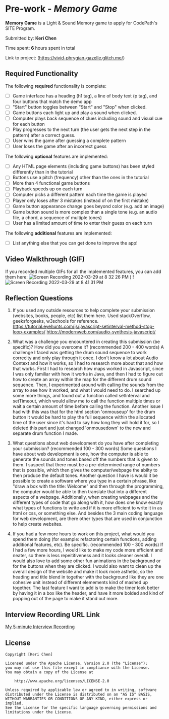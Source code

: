 # Pre-work - *Memory Game*

**Memory Game** is a Light & Sound Memory game to apply for CodePath's SITE Program. 

Submitted by: **Keri Chen**

Time spent: **6** hours spent in total

Link to project: (https://vivid-phrygian-gazelle.glitch.me/)

## Required Functionality

The following **required** functionality is complete:

* [ ] Game interface has a heading (h1 tag), a line of body text (p tag), and four buttons that match the demo app
* [ ] "Start" button toggles between "Start" and "Stop" when clicked. 
* [ ] Game buttons each light up and play a sound when clicked. 
* [ ] Computer plays back sequence of clues including sound and visual cue for each button
* [ ] Play progresses to the next turn (the user gets the next step in the pattern) after a correct guess. 
* [ ] User wins the game after guessing a complete pattern
* [ ] User loses the game after an incorrect guess

The following **optional** features are implemented:

* [ ] Any HTML page elements (including game buttons) has been styled differently than in the tutorial
* [ ] Buttons use a pitch (frequency) other than the ones in the tutorial
* [ ] More than 4 functional game buttons
* [ ] Playback speeds up on each turn
* [ ] Computer picks a different pattern each time the game is played
* [ ] Player only loses after 3 mistakes (instead of on the first mistake)
* [ ] Game button appearance change goes beyond color (e.g. add an image)
* [ ] Game button sound is more complex than a single tone (e.g. an audio file, a chord, a sequence of multiple tones)
* [ ] User has a limited amount of time to enter their guess on each turn

The following **additional** features are implemented:

- [ ] List anything else that you can get done to improve the app!

## Video Walkthrough (GIF)

If you recorded multiple GIFs for all the implemented features, you can add them here:
![Screen Recording 2022-03-29 at 8 32 26 PM](https://user-images.githubusercontent.com/64931036/160746890-1fc3395d-d9dd-43f1-88ab-d60a7082a841.gif)
)
!![Screen Recording 2022-03-29 at 8 41 31 PM](https://user-images.githubusercontent.com/64931036/160747174-1238408b-78ca-4227-83c1-fe5cfe108897.gif)

## Reflection Questions
1. If you used any outside resources to help complete your submission (websites, books, people, etc) list them here. 
Used stackOverflow, geeksforgeeks, w3schools for reference. 
https://tutorial.eyehunts.com/js/javascript-setinterval-method-stop-loop-examples/
https://modernweb.com/audio-synthesis-javascript/

2. What was a challenge you encountered in creating this submission (be specific)? How did you overcome it? (recommended 200 - 400 words) 
A challenge I faced was getting the drum sound sequence to work correclty and only play through it once. I don't know a lot about Audio Context and how it works, so I had to research more about that and how that works. First I had to research how maps worked in Javascript, since I was only familiar with how it works in Java, and then I had to figure out how to create an array within the map for the different drum sound sequence. Then, I experimented around with calling the sounds from the array to see how it worked, and what I would need to do. I searched up some more things, and found out a function called setInterval and setTimeout, which would allow me to call the function multiple times or wait a certain amount of time before calling the function. Another issue I had with this was that for the html section 'onmouseup' for the drum button it would be hard to play the full sequence within the allocated time of the user since it's hard to say how long they will hold it for, so I deleted this part and just changed 'onmousedown' to the new and separate drum function I made. 


3. What questions about web development do you have after completing your submission? (recommended 100 - 300 words) 
Some questions I have about web development is one, how the computer is able to generate the sounds and tones based off the numbers that is given to them. I suspect that there must be a pre-determined range of numbers that is possible, which then gives the computer/webpage the abilty to then produce the default tones. Another question I have is would it be possible to create a software where you type in a certain phrase, like "draw a box with the title: Welcome" and then through the programming, the computer would be able to then translate that into a different aspects of a webpage. Additionally, when creating webpages and the different types of code that go along with it, how does one know exactly what types of functions to write and if it is more efficient to write it in as html or css, or something else. And besides the 3 main coding language for web development, are there other types that are used in conjunction to help create websites.

4. If you had a few more hours to work on this project, what would you spend them doing (for example: refactoring certain functions, adding additional features, etc). Be specific. (recommended 100 - 300 words) 
If I had a few more hours, I would like to make my code more efficient and neater, so there is less repeititiveness and it looks cleaner overall. I would also love to add some other fun animations in the background or for the buttons when they are clicked. I would also want to clean up the overall design of the website and make it look more asthetic, so the heading and title blend in together with the background like they are one cohesive unit instead of different elemements kind of mashed up together. The last feature I want to add is to make the timer look better by having it in a box like the header, and have it more bolded and kind of popping out of the page to make it stand out more. 


## Interview Recording URL Link

[My 5-minute Interview Recording](https://drive.google.com/file/d/1BzWvYaNyGtfwV2jTFeiDFAYqroBA7hFk/view?usp=sharing)


## License

    Copyright [Keri Chen]

    Licensed under the Apache License, Version 2.0 (the "License");
    you may not use this file except in compliance with the License.
    You may obtain a copy of the License at

        http://www.apache.org/licenses/LICENSE-2.0

    Unless required by applicable law or agreed to in writing, software
    distributed under the License is distributed on an "AS IS" BASIS,
    WITHOUT WARRANTIES OR CONDITIONS OF ANY KIND, either express or implied.
    See the License for the specific language governing permissions and
    limitations under the License.
